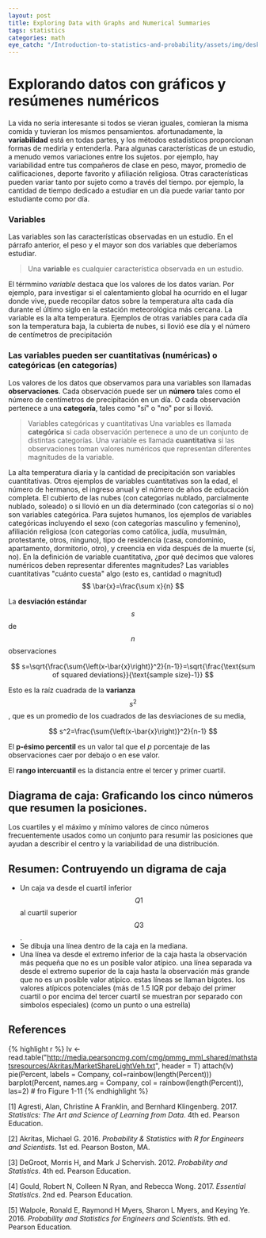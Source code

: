 ```yaml
---
layout: post
title: Exploring Data with Graphs and Numerical Summaries
tags: statistics
categories: math
eye_catch: "/Introduction-to-statistics-and-probability/assets/img/desktop.jpeg"
---
```


# Explorando datos con gráficos y resúmenes numéricos

La vida no sería interesante si todos se vieran iguales, comieran la misma comida y tuvieran los mismos pensamientos. afortunadamente, la **variabilidad** está en todas partes, y los métodos estadísticos proporcionan formas de medirla y entenderla. Para algunas características de un estudio, a menudo vemos variaciones entre los sujetos. por ejemplo, hay variabilidad entre tus compañeros de clase en peso, mayor, promedio de calificaciones, deporte favorito y afiliación religiosa. Otras características pueden variar tanto por sujeto como a través del tiempo. por ejemplo, la cantidad de tiempo dedicado a estudiar en un día puede variar tanto por estudiante como por día.

<!--more-->

### Variables

Las variables son las características observadas en un estudio. En el párrafo anterior, el peso y el mayor son dos variables que deberíamos estudiar.
> Una **variable** es cualquier característica observada en un estudio.

El térmmino *variable* destaca que los valores de los datos varían. Por ejemplo, para investigar si el calentamiento global ha ocurrido en el lugar donde vive, puede recopilar datos sobre la temperatura alta cada día durante el último siglo en la estación meteorológica más cercana. La variable es la alta temperatura. Ejemplos de otras variables para cada día son la temperatura baja, la cubierta de nubes, si llovió ese día y el número de centímetros de precipitación

### Las variables pueden ser cuantitativas (numéricas) o categóricas (en categorías)

Los valores de los datos que observamos para una variables son llamadas **observaciones**. Cada observación puede ser un **número** tales como el número de centímetros de precipitación en un día. O cada observación pertenece a una **categoría**, tales como "sí" o "no" por si llovió.

> Variables categóricas y cuantitativas
> Una variables es llamada **categórica** si cada observación pertenece a uno de un conjunto de distintas categorías.
> Una variable es llamada **cuantitativa** si las observaciones toman valores numéricos que representan diferentes magnitudes de la variable.

La alta temperatura diaria y la cantidad de precipitación son variables cuantitativas. Otros ejemplos de variables cuantitativas son la edad, el número de hermanos, el ingreso anual y el número de años de educación completa. El cubierto de las nubes (con categorías nublado, parcialmente nublado, soleado) o si llovió en un día determinado (con categorías sí o no) son variables categórica. Para sujetos humanos, los ejemplos de variables categóricas incluyendo el sexo (con categorías masculino y femenino), afiliación religiosa (con categorías como católica, judía, musulmán, protestante, otros, ninguno), tipo de residencia (casa, condominio, apartamento, dormitorio, otro), y creencia en vida después de la muerte (sí, no).
En la definición de variable cuantitativa, ¿por qué decimos que valores numéricos deben representar diferentes magnitudes? Las variables cuantitativas "cuánto cuesta" algo (esto es, cantidad o magnitud)
$$
\bar{x}=\frac{\sum x}{n}
$$


La **desviación estándar** $$s$$ de $$n$$ observaciones

$$
s=\sqrt{\frac{\sum{\left(x-\bar{x}\right)}^2}{n-1}}=\sqrt{\frac{\text{sum of squared deviations}}{\text{sample size}-1}}
$$

Esto es la raíz cuadrada de la **varianza** $$s^2$$, que es un promedio de los cuadrados de las desviaciones de su media,

$$
s^2=\frac{\sum{\left(x-\bar{x}\right)}^2}{n-1}
$$

El **p-ésimo percentil** es un valor tal que el $p$ porcentaje de las observaciones caer por debajo o en ese valor.


El **rango intercuantil** es la distancia entre el tercer y primer cuartil.


## Diagrama de caja: Graficando los cinco números que resumen la posiciones.

Los cuartiles y el máximo y mínimo valores de cinco números frecuentemente usados como un conjunto para resumir las posiciones que ayudan a describir el centro y la variabilidad de una distribución.


## Resumen: Contruyendo un digrama de caja

* Un caja va desde el cuartil inferior $$Q1$$ al cuartil superior $$Q3$$.
* Se dibuja una línea dentro de la caja en la mediana.
* Una línea va desde el extremo inferior de la caja hasta la observación más pequeña que no es un posible valor atípico. una línea separada va desde el extremo superior de la caja hasta la observación más grande que no es un posible valor atípico. estas líneas se llaman bigotes. los valores atípicos potenciales (más de 1.5 IQR por debajo del primer cuartil o por encima del tercer cuartil se muestran por separado con símbolos especiales) (como un punto o una estrella)

## References

{% highlight r %}
lv <- read.table("http://media.pearsoncmg.com/cmg/pmmg_mml_shared/mathstatsresources/Akritas/MarketShareLightVeh.txt", header = T)
attach(lv)
pie(Percent, labels = Company, col=rainbow(length(Percent)))
barplot(Percent, names.arg = Company, col = rainbow(length(Percent)), las=2) # fro Figure 1-11
{% endhighlight %}

<div id="refs" class="references">
<div id="ref-agresti2017">
<p>[1] Agresti, Alan, Christine A Franklin, and Bernhard Klingenberg. 2017. <em>Statistics: The Art and Science of Learning from Data</em>. 4th ed. Pearson Education.</p>
</div>
<div id="ref-akritas2016">
<p>[2] Akritas, Michael G. 2016. <em>Probability &amp; Statistics with R for Engineers and Scientists</em>. 1st ed. Pearson Boston, MA.</p>
</div>
<div id="ref-degroot2012">
<p>[3] DeGroot, Morris H, and Mark J Schervish. 2012. <em>Probability and Statistics</em>. 4th ed. Pearson Education.</p>
</div>
<div id="ref-gould2017">
<p>[4] Gould, Robert N, Colleen N Ryan, and Rebecca Wong. 2017. <em>Essential Statistics</em>. 2nd ed. Pearson Education.</p>
</div>
<div id="ref-walpole2016">
<p>[5] Walpole, Ronald E, Raymond H Myers, Sharon L Myers, and Keying Ye. 2016. <em>Probability and Statistics for Engineers and Scientists</em>. 9th ed. Pearson Education.</p>
</div>
</div>